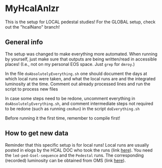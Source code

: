 # MyHcalAnlzr

This is the setup for LOCAL pedestal studies! For the GLOBAL setup, check out the "hcalNano" branch!


## General info

The setup was changed to make everything more automated. When running by yourself, just make sure that outputs are being written/read in accessible places! (I.e., not on my personal EOS space. Just `grep` for `dmroy`.)

In the file `doAbsolutelyEverything.sh` one should document the days at which local runs were taken, and what the local runs are and the integrated luminosity at the time. Comment out already processed lines and run the script to process new files

In case some steps need to be redone, uncomment everything in `doAbsolutelyEverything.sh`, and comment intermediate steps not required to be redone (such as running `cmsRun`) in the script `doEverything.sh`

Before running it the first time, remember to compile first!


## How to get new data

Reminder that this specific setup is for local runs! Local runs are usually posted in elogs by the HCAL DOC who took the runs (link [here](https://cmsonline.cern.ch/webcenter/portal/cmsonline/Common/Elog?__adfpwp_action_portlet=683379043&__adfpwp_backurl=https%3A%2F%2Fcmsonline.cern.ch%3A443%2Fwebcenter%2Fportal%2Fcmsonline%2FCommon%2FElog%3F__adfpwp_mode.683379043%3D1&_piref683379043.strutsAction=%2F%2FviewSubcatMessages.do%3FcatId%3D594&fetch=1&mode=expanded&page=1&subId=9)). You need the `led-ped-Gsel-sequence` and the `Pedestal` runs. The corresponding (recorded) luminosity can be obtained from OMS (link [here](https://cmsoms.cern.ch/cms/run_3/index)).
